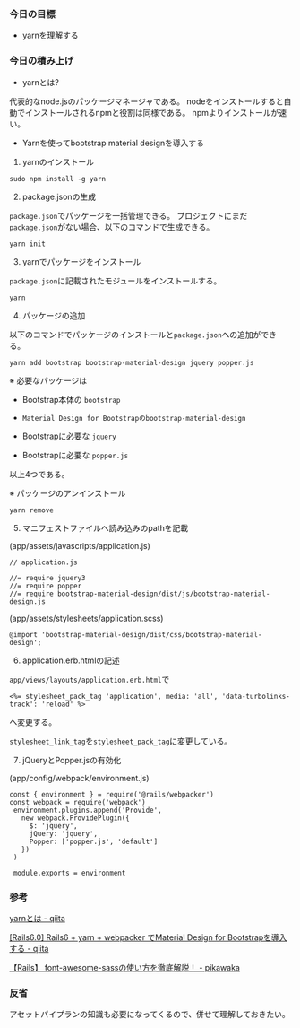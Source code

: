 ### 今日の目標

- yarnを理解する
 
### 今日の積み上げ

- yarnとは?

代表的なnode.jsのパッケージマネージャである。
nodeをインストールすると自動でインストールされるnpmと役割は同様である。
npmよりインストールが速い。

- Yarnを使ってbootstrap material designを導入する

1. yarnのインストール

`sudo npm install -g yarn`

2. package.jsonの生成

`package.json`でパッケージを一括管理できる。
プロジェクトにまだ`package.json`がない場合、以下のコマンドで生成できる。

`yarn init`

3. yarnでパッケージをインストール

`package.json`に記載されたモジュールをインストールする。

`yarn`

4. パッケージの追加

以下のコマンドでパッケージのインストールと`package.json`への追加ができる。

`yarn add bootstrap bootstrap-material-design jquery popper.js`

※ 必要なパッケージは

- Bootstrap本体の `bootstrap`

- `Material Design for Bootstrapのbootstrap-material-design`

- Bootstrapに必要な `jquery`

- Bootstrapに必要な `popper.js`

以上4つである。

※ パッケージのアンインストール

`yarn remove`

5. マニフェストファイルへ読み込みのpathを記載

(app/assets/javascripts/application.js)

```
// application.js

//= require jquery3
//= require popper
//= require bootstrap-material-design/dist/js/bootstrap-material-design.js
```

(app/assets/stylesheets/application.scss)

```
@import 'bootstrap-material-design/dist/css/bootstrap-material-design';
```

6. application.erb.htmlの記述

`app/views/layouts/application.erb.html`で

`<%= stylesheet_pack_tag 'application', media: 'all', 'data-turbolinks-track': 'reload' %>`

へ変更する。

`stylesheet_link_tag`を`stylesheet_pack_tag`に変更している。

7. jQueryとPopper.jsの有効化

(app/config/webpack/environment.js)

```
const { environment } = require('@rails/webpacker') 
const webpack = require('webpack') 
 environment.plugins.append('Provide', 
   new webpack.ProvidePlugin({ 
     $: 'jquery', 
     jQuery: 'jquery', 
     Popper: ['popper.js', 'default'] 
   }) 
 ) 

 module.exports = environment
```


### 参考

[yarnとは - qiita](https://qiita.com/akitxxx/items/c97ff951ca31298f3f24)

[[Rails6.0] Rails6 + yarn + webpacker でMaterial Design for Bootstrapを導入する - qiita](https://qiita.com/sasakura_870/items/38e17d95d9497cf81413)

[【Rails】 font-awesome-sassの使い方を徹底解説！ - pikawaka](https://pikawaka.com/rails/font_awesome_sass)

### 反省

アセットパイプランの知識も必要になってくるので、併せて理解しておきたい。
